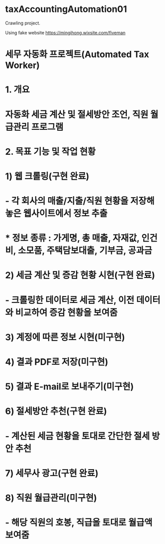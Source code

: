 # taxAccountingAutomation01

Crawling project.

Using fake website https://mingihong.wixsite.com/fiveman

# 세무 자동화 프로젝트(Automated Tax Worker)

# 1. 개요
 # 자동화 세금 계산 및 절세방안 조언, 직원 월급관리 프로그램

# 2. 목표 기능 및 작업 현황
 # 1) 웹 크롤링(구현 완료)
 #  - 각 회사의 매출/지출/직원 현황을 저장해놓은 웹사이트에서 정보 추출
 #  * 정보 종류 : 가게명, 총 매출, 자재값, 인건비, 소모품, 주택담보대출, 기부금, 공과금
    
 # 2) 세금 계산 및 증감 현황 시현(구현 완료)
  # - 크롤링한 데이터로 세금 계산, 이전 데이터와 비교하여 증감 현황을 보여줌

# 3) 계정에 따른 정보 시현(미구현)

# 4) 결과 PDF로 저장(미구현)

# 5) 결과 E-mail로 보내주기(미구현)
    
# 6) 절세방안 추천(구현 완료)
 # - 계산된 세금 현황을 토대로 간단한 절세 방안 추천
    
# 7) 세무사 광고(구현 완료)
    
# 8) 직원 월급관리(미구현)
 # - 해당 직원의 호봉, 직급을 토대로 월급액 보여줌
